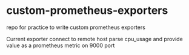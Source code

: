 # custom-prometheus-exporters
repo for practice to write custom prometheus exporters

Current exporter connect to remote host parse cpu_usage and provide value as a prometheus metric on 9000 port 

